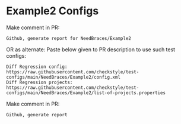 # Example2 Configs
Make comment in PR:
```
Github, generate report for NeedBraces/Example2
```
OR as alternate:
Paste below given to PR description to use such test configs:
```
Diff Regression config: https://raw.githubusercontent.com/checkstyle/test-configs/main/NeedBraces/Example2/config.xml
Diff Regression projects: https://raw.githubusercontent.com/checkstyle/test-configs/main/NeedBraces/Example2/list-of-projects.properties
```
Make comment in PR:
```
Github, generate report
```
